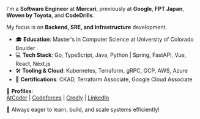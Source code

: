 I'm a **Software Engineer** at **Mercari**, previously at **Google**, **FPT Japan**, **Woven by Toyota**, and **CodeDrills**.  

My focus is on **Backend, SRE, and Infrastructure** development.  

- 🎓 **Education**: Master's in Computer Science at University of Colorado Boulder  
- 💻 **Tech Stack**: Go, TypeScript, Java, Python | Spring, FastAPI, Vue, React, Next.js  
- 🛠 **Tooling & Cloud**: Kubernetes, Terraform, gRPC, GCP, AWS, Azure  
- 📜 **Certifications**: CKAD, Terraform Associate, Google Cloud Associate  

🔗 **Profiles**:  
[AtCoder](https://atcoder.jp/users/phattd) | [Codeforces](https://codeforces.com/profile/phattd) | [Credly](https://www.credly.com/users/phattd) | [LinkedIn](https://www.linkedin.com/in/phattd/)  

🚀 Always eager to learn, build, and scale systems efficiently!  
